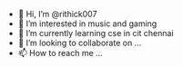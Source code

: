 - 👋 Hi, I’m @rithick007
- 👀 I’m interested in music and gaming
- 🌱 I’m currently learning cse in cit chennai
- 💞️ I’m looking to collaborate on ...
- 📫 How to reach me ...

<!---
rithick007/rithick007 is a ✨ special ✨ repository because its `README.md` (this file) appears on your GitHub profile.
You can click the Preview link to take a look at your changes.
--->
